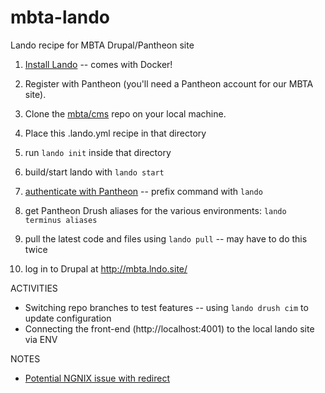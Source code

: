 # mbta-lando
Lando recipe for MBTA Drupal/Pantheon site

1. [Install Lando](https://github.com/lando/lando/releases) -- comes with Docker!
  
2. Register with Pantheon (you'll need a Pantheon account for our MBTA site).

3. Clone the [mbta/cms](https://github.com/mbta/cms) repo on your local machine.

4. Place this .lando.yml recipe in that directory

5. run `lando init` inside that directory

6. build/start lando with `lando start`

7. [authenticate with Pantheon](https://dashboard.pantheon.io/login?destination=%2Fuser#account/tokens/create/terminus/) -- prefix command with `lando `

8. get Pantheon Drush aliases for the various environments: `lando terminus aliases`

9. pull the latest code and files using `lando pull` -- may have to do this twice

10. log in to Drupal at http://mbta.lndo.site/

ACTIVITIES
- Switching repo branches to test features -- using `lando drush cim` to update configuration
- Connecting the front-end (http://localhost:4001) to the local lando site via ENV

NOTES
- [Potential NGNIX issue with redirect](https://github.com/mbta/wiki/blob/master/website/content/drupal.md#known-issue-with-kalabox--redirect-module)
